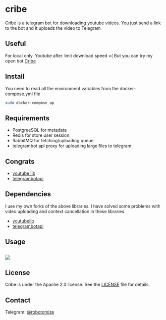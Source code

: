 # cribe

Cribe is a telegram bot for downloading youtube videos.
You just send a link to the bot and it uploads the video to Telegram

## Useful
For local only. Youtube after limit download speed =( But you can try my open bot [Cribe](https://t.me/cribe_bot)


## Install
You need to read all the environment variables from the docker-compose.yml file
```bash
sudo docker-compose up
```

## Requirements
* PostgreeSQL for metadata
* Redis for store user session
* RabbitMQ for fetching/uploading queue
* telegrambot api proxy for uploading large files to telegram


## Congrats
* [youtube lib](https://github.com/kkdai/youtube)
* [telegrambotapi](https://github.com/go-telegram-bot-api/telegram-bot-api)

## Dependencies

I use my own forks of the above libraries. I have solved some problems with video uploading and context cancellation in these libraries
* [youtubelib](https://github.com/robotomize/youtube)
* [telegrambotapi](https://github.com/robotomize/telegram-bot-api)

## Usage
## <img src="https://github.com/robotomize/cribe/raw/main/docs/process.gif">


## License
Cribe is under the Apache 2.0 license. See the [LICENSE](LICENSE) file for details.
## Contact
Telegram: [@robotomize](https://t.me/robotomize)
